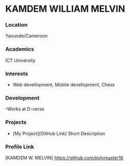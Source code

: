 # KAMDEM WILLIAM MELVIN

### Location

Yaounde/Cameroon

### Academics

ICT University

### Interests

- Web devellopment, Mobile devellopment, Chess

### Development

-Works at D-verse

### Projects

- [My Project](GitHub Link) Short Description

### Profile Link

[KAMDEM W. MELVIN] https://github.com/polymaster16
